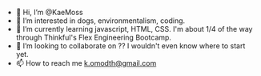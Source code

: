 - 👋 Hi, I’m @KaeMoss
- 👀 I’m interested in dogs, environmentalism, coding.
- 🌱 I’m currently learning javascript, HTML, CSS.  I'm about 1/4 of the way through Thinkful's Flex Engineering Bootcamp.
- 💞️ I’m looking to collaborate on ??  I wouldn't even know where to start yet.  
- 📫 How to reach me k.omodth@gmail.com

<!---
KaeMoss/KaeMoss is a ✨ special ✨ repository because its `README.md` (this file) appears on your GitHub profile.
You can click the Preview link to take a look at your changes.
--->
